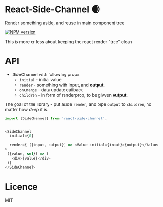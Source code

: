 React-Side-Channel 🌒
======
Render something aside, and reuse in main component tree

[![NPM version](https://img.shields.io/npm/v/react-side-channel.svg)](https://www.npmjs.com/package/react-side-channel)
 
This is more or less about keeping the react render "tree" clean

# API
 - SideChannel with following props
   - `initial` - initial value
   - `render` - something with input, and __output__.
   - `onChange` - data update callback
   - `children` - in form of renderprop, to be givven __output__.
   
The goal of the library - put aside `render`, and pipe `output` to `children`, no matter how _deep_ it is.   
```js
import {SideChannel} from 'react-side-channel';


<SideChannel
  initial={0}
  
  render={ ({input, output}) => <Value initial={input}>{output}</Value> }
>
 ({value, set}) => (
   <div>{value}</div>
 )}
</SideChannel>   
```

# Licence
 MIT